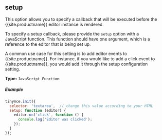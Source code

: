 ## setup

This option allows you to specify a callback that will be executed before the {{site.productname}} editor instance is rendered.

To specify a setup callback, please provide the `setup` option with a JavaScript function. This function should have one argument, which is a reference to the editor that is being set up.

A common use case for this setting is to add editor events to {{site.productname}}. For instance, if you would like to add a click event to {{site.productname}}, you would add it through the setup configuration setting.

**Type:** `JavaScript Function`

##### Example

```js
tinymce.init({
  selector: 'textarea',  // change this value according to your HTML
  setup: function (editor) {
    editor.on('click', function () {
      console.log('Editor was clicked');
    });
  }
});
```
